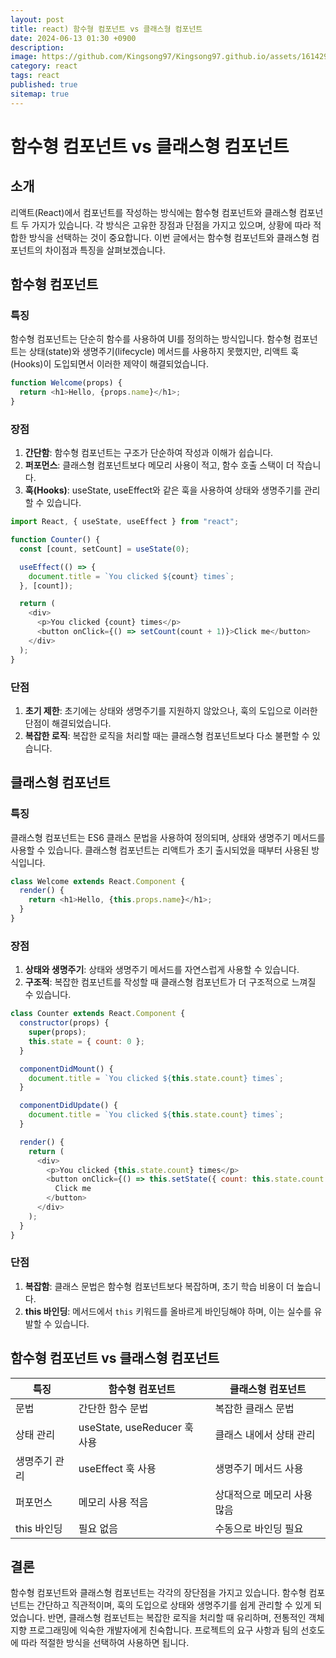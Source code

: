 ```yaml
---
layout: post
title: react) 함수형 컴포넌트 vs 클래스형 컴포넌트
date: 2024-06-13 01:30 +0900
description:
image: https://github.com/Kingsong97/Kingsong97.github.io/assets/161429740/40a4a852-bb3e-4b05-b659-200d4f073af5
category: react
tags: react
published: true
sitemap: true
---
```


# 함수형 컴포넌트 vs 클래스형 컴포넌트

## 소개

리액트(React)에서 컴포넌트를 작성하는 방식에는 함수형 컴포넌트와 클래스형 컴포넌트 두 가지가 있습니다. 각 방식은 고유한 장점과 단점을 가지고 있으며, 상황에 따라 적합한 방식을 선택하는 것이 중요합니다. 이번 글에서는 함수형 컴포넌트와 클래스형 컴포넌트의 차이점과 특징을 살펴보겠습니다.

## 함수형 컴포넌트

### 특징

함수형 컴포넌트는 단순히 함수를 사용하여 UI를 정의하는 방식입니다. 함수형 컴포넌트는 상태(state)와 생명주기(lifecycle) 메서드를 사용하지 못했지만, 리액트 훅(Hooks)이 도입되면서 이러한 제약이 해결되었습니다.

```javascript
function Welcome(props) {
  return <h1>Hello, {props.name}</h1>;
}
```

### 장점

1. **간단함**: 함수형 컴포넌트는 구조가 단순하여 작성과 이해가 쉽습니다.
2. **퍼포먼스**: 클래스형 컴포넌트보다 메모리 사용이 적고, 함수 호출 스택이 더 작습니다.
3. **훅(Hooks)**: useState, useEffect와 같은 훅을 사용하여 상태와 생명주기를 관리할 수 있습니다.

```javascript
import React, { useState, useEffect } from "react";

function Counter() {
  const [count, setCount] = useState(0);

  useEffect(() => {
    document.title = `You clicked ${count} times`;
  }, [count]);

  return (
    <div>
      <p>You clicked {count} times</p>
      <button onClick={() => setCount(count + 1)}>Click me</button>
    </div>
  );
}
```

### 단점

1. **초기 제한**: 초기에는 상태와 생명주기를 지원하지 않았으나, 훅의 도입으로 이러한 단점이 해결되었습니다.
2. **복잡한 로직**: 복잡한 로직을 처리할 때는 클래스형 컴포넌트보다 다소 불편할 수 있습니다.

## 클래스형 컴포넌트

### 특징

클래스형 컴포넌트는 ES6 클래스 문법을 사용하여 정의되며, 상태와 생명주기 메서드를 사용할 수 있습니다. 클래스형 컴포넌트는 리액트가 초기 출시되었을 때부터 사용된 방식입니다.

```javascript
class Welcome extends React.Component {
  render() {
    return <h1>Hello, {this.props.name}</h1>;
  }
}
```

### 장점

1. **상태와 생명주기**: 상태와 생명주기 메서드를 자연스럽게 사용할 수 있습니다.
2. **구조적**: 복잡한 컴포넌트를 작성할 때 클래스형 컴포넌트가 더 구조적으로 느껴질 수 있습니다.

```javascript
class Counter extends React.Component {
  constructor(props) {
    super(props);
    this.state = { count: 0 };
  }

  componentDidMount() {
    document.title = `You clicked ${this.state.count} times`;
  }

  componentDidUpdate() {
    document.title = `You clicked ${this.state.count} times`;
  }

  render() {
    return (
      <div>
        <p>You clicked {this.state.count} times</p>
        <button onClick={() => this.setState({ count: this.state.count + 1 })}>
          Click me
        </button>
      </div>
    );
  }
}
```

### 단점

1. **복잡함**: 클래스 문법은 함수형 컴포넌트보다 복잡하며, 초기 학습 비용이 더 높습니다.
2. **this 바인딩**: 메서드에서 `this` 키워드를 올바르게 바인딩해야 하며, 이는 실수를 유발할 수 있습니다.

## 함수형 컴포넌트 vs 클래스형 컴포넌트

| 특징          | 함수형 컴포넌트              | 클래스형 컴포넌트           |
| ------------- | ---------------------------- | --------------------------- |
| 문법          | 간단한 함수 문법             | 복잡한 클래스 문법          |
| 상태 관리     | useState, useReducer 훅 사용 | 클래스 내에서 상태 관리     |
| 생명주기 관리 | useEffect 훅 사용            | 생명주기 메서드 사용        |
| 퍼포먼스      | 메모리 사용 적음             | 상대적으로 메모리 사용 많음 |
| this 바인딩   | 필요 없음                    | 수동으로 바인딩 필요        |

## 결론

함수형 컴포넌트와 클래스형 컴포넌트는 각각의 장단점을 가지고 있습니다. 함수형 컴포넌트는 간단하고 직관적이며, 훅의 도입으로 상태와 생명주기를 쉽게 관리할 수 있게 되었습니다. 반면, 클래스형 컴포넌트는 복잡한 로직을 처리할 때 유리하며, 전통적인 객체 지향 프로그래밍에 익숙한 개발자에게 친숙합니다. 프로젝트의 요구 사항과 팀의 선호도에 따라 적절한 방식을 선택하여 사용하면 됩니다.
